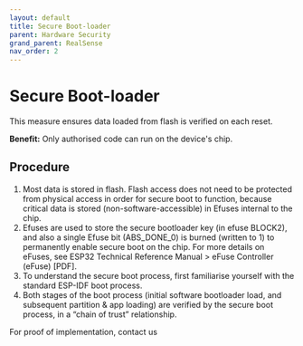 ```yaml
---
layout: default
title: Secure Boot-loader
parent: Hardware Security
grand_parent: RealSense
nav_order: 2
---
```


# Secure Boot-loader
This measure ensures data loaded from flash is verified on each reset.

**Benefit:** Only authorised code can run on the device's chip.

## Procedure
1. Most data is stored in flash. Flash access does not need to be protected from physical access in order for secure boot to function, 
because critical data is stored (non-software-accessible) in Efuses internal to the chip.
2. Efuses are used to store the secure bootloader key (in efuse BLOCK2), 
and also a single Efuse bit (ABS_DONE_0) is burned (written to 1) to permanently enable secure boot on the chip.
For more details on eFuses, see ESP32 Technical Reference Manual > eFuse Controller (eFuse) [PDF].
3. To understand the secure boot process, first familiarise yourself with the standard ESP-IDF boot process.
4. Both stages of the boot process (initial software bootloader load, and subsequent partition & app loading)
 are verified by the secure boot process, in a “chain of trust” relationship.


For proof of implementation, contact us

[comment]: <> (**Derived from:** [Documentation by Hardware provider: Espressif]&#40;https://docs.espressif.com/projects/esp-idf/en/latest/esp32/security/secure-boot-v1.html&#41;)
